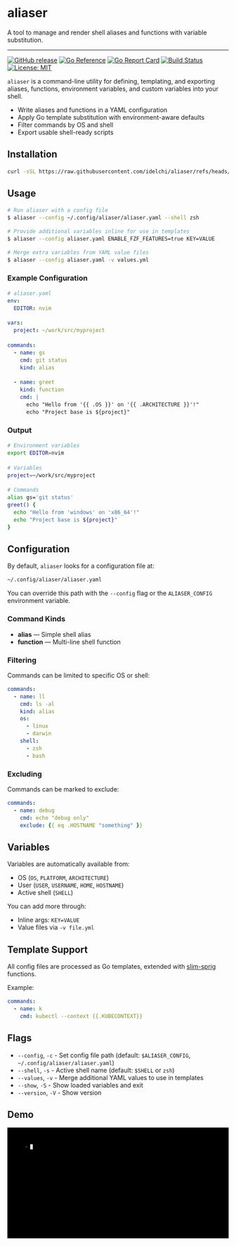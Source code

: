 # aliaser

A tool to manage and render shell aliases and functions with variable substitution.

---

[![GitHub release](https://img.shields.io/github/v/release/idelchi/aliaser)](https://github.com/idelchi/aliaser/releases)
[![Go Reference](https://pkg.go.dev/badge/github.com/idelchi/aliaser.svg)](https://pkg.go.dev/github.com/idelchi/aliaser)
[![Go Report Card](https://goreportcard.com/badge/github.com/idelchi/aliaser)](https://goreportcard.com/report/github.com/idelchi/aliaser)
[![Build Status](https://github.com/idelchi/aliaser/actions/workflows/github-actions.yml/badge.svg)](https://github.com/idelchi/aliaser/actions/workflows/github-actions.yml/badge.svg)
[![License: MIT](https://img.shields.io/badge/License-MIT-yellow.svg)](https://opensource.org/licenses/MIT)

`aliaser` is a command-line utility for defining, templating, and exporting aliases, functions, environment variables,
and custom variables into your shell.

- Write aliases and functions in a YAML configuration
- Apply Go template substitution with environment-aware defaults
- Filter commands by OS and shell
- Export usable shell-ready scripts

## Installation

```sh
curl -sSL https://raw.githubusercontent.com/idelchi/aliaser/refs/heads/main/install.sh | sh -s -- -d ~/.local/bin
```

## Usage

```sh
# Run aliaser with a config file
$ aliaser --config ~/.config/aliaser/aliaser.yaml --shell zsh
```

```sh
# Provide additional variables inline for use in templates
$ aliaser --config aliaser.yaml ENABLE_FZF_FEATURES=true KEY=VALUE
```

```sh
# Merge extra variables from YAML value files
$ aliaser --config aliaser.yaml -v values.yml
```

### Example Configuration

```yaml
# aliaser.yaml
env:
  EDITOR: nvim

vars:
  project: ~/work/src/myproject

commands:
  - name: gs
    cmd: git status
    kind: alias

  - name: greet
    kind: function
    cmd: |
      echo "Hello from '{{ .OS }}' on '{{ .ARCHITECTURE }}'!"
      echo "Project base is ${project}"
```

### Output

```sh
# Environment variables
export EDITOR=nvim

# Variables
project=~/work/src/myproject

# Commands
alias gs='git status'
greet() {
  echo "Hello from 'windows' on 'x86_64'!"
  echo "Project base is ${project}"
}
```

## Configuration

By default, `aliaser` looks for a configuration file at:

```sh
~/.config/aliaser/aliaser.yaml
```

You can override this path with the `--config` flag or the `ALIASER_CONFIG` environment variable.

### Command Kinds

- **alias** — Simple shell alias
- **function** — Multi-line shell function

### Filtering

Commands can be limited to specific OS or shell:

```yaml
commands:
  - name: ll
    cmd: ls -al
    kind: alias
    os:
      - linux
      - darwin
    shell:
      - zsh
      - bash
```

### Excluding

Commands can be marked to exclude:

<!-- prettier-ignore-start -->
```yaml
commands:
  - name: debug
    cmd: echo "debug only"
    exclude: {{ eq .HOSTNAME "something" }}
```
<!-- prettier-ignore-end -->

## Variables

Variables are automatically available from:

- OS (`OS`, `PLATFORM`, `ARCHITECTURE`)
- User (`USER`, `USERNAME`, `HOME`, `HOSTNAME`)
- Active shell (`SHELL`)

You can add more through:

- Inline args: `KEY=VALUE`
- Value files via `-v file.yml`

## Template Support

All config files are processed as Go templates, extended with [slim-sprig](https://go-task.github.io/slim-sprig) functions.

Example:

```yaml
commands:
  - name: k
    cmd: kubectl --context {{.KUBECONTEXT}}
```

## Flags

- `--config`, `-c` - Set config file path (default: `$ALIASER_CONFIG`, `~/.config/aliaser/aliaser.yaml`)
- `--shell`, `-s` - Active shell name (default: `$SHELL` or `zsh`)
- `--values`, `-v` - Merge additional YAML values to use in templates
- `--show`, `-S` - Show loaded variables and exit
- `--version`, `-V` - Show version

## Demo

![Demo](assets/gifs/aliaser.gif)
